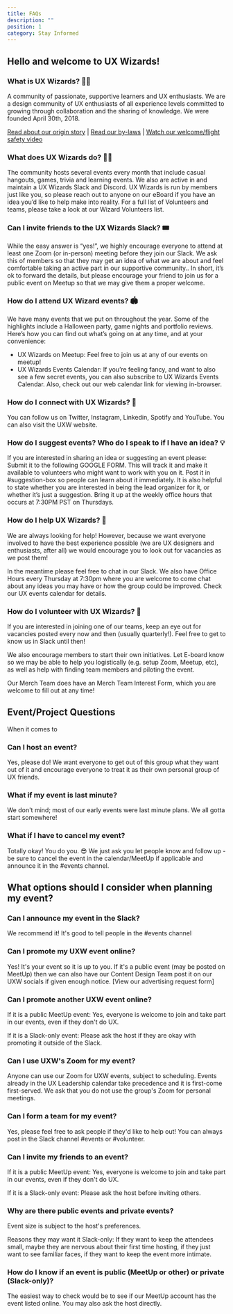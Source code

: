 ```yaml
---
title: FAQs
description: ""
position: 1
category: Stay Informed
---
```


## Hello and welcome to UX Wizards!

### What is UX Wizards? 🧙🏽

<alert>
A community of passionate, supportive learners and UX enthusiasts.
</alert>
We are a design community of UX enthusiasts of all experience levels committed to growing through collaboration and the sharing of knowledge. We were founded April 30th, 2018.

[Read about our origin story]() | [Read our by-laws]() | [Watch our welcome/flight safety video]()

### What does UX Wizards do? 👩‍💻

The community hosts several events every month that include casual hangouts, games, trivia and learning events. We also are active in and maintain a UX Wizards Slack and Discord. UX Wizards is run by members just like you, so please reach out to anyone on our eBoard if you have an idea you’d like to help make into reality. For a full list of Volunteers and teams, please take a look at our Wizard Volunteers list.

### Can I invite friends to the UX Wizards Slack? 🎟️

While the easy answer is “yes!”, we highly encourage everyone to attend at least one Zoom (or in-person) meeting before they join our Slack. We ask this of members so that they may get an idea of what we are about and feel comfortable taking an active part in our supportive community.. In short, it’s ok to forward the details, but please encourage your friend to join us for a public event on Meetup so that we may give them a proper welcome.

### How do I attend UX Wizard events? 🏟️

We have many events that we put on throughout the year. Some of the highlights include a Halloween party, game nights and portfolio reviews. Here’s how you can find out what’s going on at any time, and at your convenience:

- UX Wizards on Meetup: Feel free to join us at any of our events on meetup!
- UX Wizards Events Calendar: If you’re feeling fancy, and want to also see a few secret events, you can also subscribe to UX Wizards Events Calendar. Also, check out our web calendar link for viewing in-browser.

### How do I connect with UX Wizards? 🐬

You can follow us on Twitter, Instagram, Linkedin, Spotify and YouTube. You can also visit the UXW website.

### How do I suggest events? Who do I speak to if I have an idea? 💡

If you are interested in sharing an idea or suggesting an event please:
Submit it to the following GOOGLE FORM. This will track it and make it available to volunteers who might want to work with you on it.
Post it in #suggestion-box so people can learn about it immediately. It is also helpful to state whether you are interested in being the lead organizer for it, or whether it’s just a suggestion.
Bring it up at the weekly office hours that occurs at 7:30PM PST on Thursdays.

### How do I help UX Wizards? 💪

We are always looking for help! However, because we want everyone involved to have the best experience possible (we are UX designers and enthusiasts, after all) we would encourage you to look out for vacancies as we post them!

In the meantime please feel free to chat in our Slack. We also have Office Hours every Thursday at 7:30pm where you are welcome to come chat about any ideas you may have or how the group could be improved. Check our UX events calendar for details.

### How do I volunteer with UX Wizards? 🔨

If you are interested in joining one of our teams, keep an eye out for vacancies posted every now and then (usually quarterly!). Feel free to get to know us in Slack until then!

We also encourage members to start their own initiatives. Let E-board know so we may be able to help you logistically (e.g. setup Zoom, Meetup, etc), as well as help with finding team members and piloting the event.

Our Merch Team does have an Merch Team Interest Form, which you are welcome to fill out at any time!

## Event/Project Questions

When it comes to 

### Can I host an event? 
Yes, please do! We want everyone to get out of this group what they want out of it and encourage everyone to treat it as their own personal group of UX friends.

### What if my event is last minute?
We don't mind; most of our early events were last minute plans. We all gotta start somewhere!

### What if I have to cancel my event?
Totally okay! You do you. 😎 We just ask you let people know and follow up - be sure to cancel the event in the calendar/MeetUp if applicable and announce it in the #events channel.

## What options should I consider when planning my event?


### Can I announce my event in the Slack?
We recommend it! It's good to tell people in the #events channel

### Can I promote my UXW event online?
Yes! It's your event so it is up to you. If it's a public event (may be posted on MeetUp) then we can also have our Content Design Team post it on our UXW socials if given enough notice. [View our advertising request form]

### Can I promote another UXW event online?
If it is a public MeetUp event: Yes, everyone is welcome to join and take part in our events, even if they don't do UX.

If it is a Slack-only event: Please ask the host if they are okay with promoting it outside of the Slack.

### Can I use UXW's Zoom for my event?
Anyone can use our Zoom for UXW events, subject to scheduling. Events already in the UX Leadership calendar take precedence and it is first-come first-served. We ask that you do not use the group's Zoom for personal meetings.

### Can I form a team for my event?
Yes, please feel free to ask people if they'd like to help out! You can always post in the Slack channel #events or #volunteer.

### Can I invite my friends to an event?
If it is a public MeetUp event: Yes, everyone is welcome to join and take part in our events, even if they don't do UX.

If it is a Slack-only event: Please ask the host before inviting others. 

### Why are there public events and private events?
Event size is subject to the host's preferences.

Reasons they may want it Slack-only: If they want to keep the attendees small, maybe they are nervous about their first time hosting, if they just want to see familiar faces, if they want to keep the event more intimate.

### How do I know if an event is public (MeetUp or other) or private (Slack-only)?
The easiest way to check would be to see if our MeetUp account has the event listed online. You may also ask the host directly.